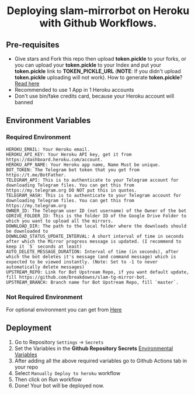 <div align="center">
<h1>Deploying slam-mirrorbot on Heroku with Github Workflows.
</h3>
</div>

## Pre-requisites

- Give stars and Fork this repo then upload **token.pickle** to your forks, or you can upload your **token.pickle** to your Index and put your **token.pickle** link to **TOKEN_PICKLE_URL** (**NOTE**: If you didn't upload **token.pickle** uploading will not work). How to generate **token.pickle**? [Read here](https://github.com/breakdowns/slam-tg-mirror-bot#getting-google-oauth-api-credential-file)
- Recommended to use 1 App in 1 Heroku accounts
- Don't use bin/fake credits card, because your Heroku account will banned

## Environment Variables
### Required Environment
```
HEROKU_EMAIL: Your Heroku email.
HEROKU_API_KEY: Your Heroku API key, get it from https://dashboard.heroku.com/account.
HEROKU_APP_NAME: Your Heroku app name, Name Must be unique.
BOT_TOKEN: The Telegram bot token that you get from https://t.me/BotFather.
TELEGRAM_API: This is to authenticate to your Telegram account for downloading Telegram files. You can get this from https://my.telegram.org DO NOT put this in quotes.
TELEGRAM_HASH: This is to authenticate to your Telegram account for downloading Telegram files. You can get this from https://my.telegram.org
OWNER_ID: The Telegram user ID (not username) of the Owner of the bot
GDRIVE_FOLDER_ID: This is the folder ID of the Google Drive Folder to which you want to upload all the mirrors.
DOWNLOAD_DIR: The path to the local folder where the downloads should be downloaded to
DOWNLOAD_STATUS_UPDATE_INTERVAL: A short interval of time in seconds after which the Mirror progress message is updated. (I recommend to keep it `5` seconds at least)  
AUTO_DELETE_MESSAGE_DURATION: Interval of time (in seconds), after which the bot deletes it's message (and command message) which is expected to be viewed instantly. (Note: Set to -1 to never automatically delete messages)
UPSTREAM_REPO: Link for Bot Upstream Repo, if you want default update, fill https://github.com/breakdowns/slam-tg-mirror-bot.
UPSTREAM_BRANCH: Branch name for Bot Upstream Repo, fill `master`.
```

### Not Required Environment
For optional environment you can get from [Here](https://github.com/breakdowns/slam-tg-mirror-bot#setting-up-config-file)

## Deployment

1. Go to Repository `Settings` -> `Secrets`
2. Set the Variables in the **Github Repository Secrets** [Environmental Variables](#environment-variables)
3. After adding all the above required variables go to Github Actions tab in your repo
4. Select `Manually Deploy to heroku` workflow
5. Then click on Run workflow
6. Done! Your bot will be deployed now.
